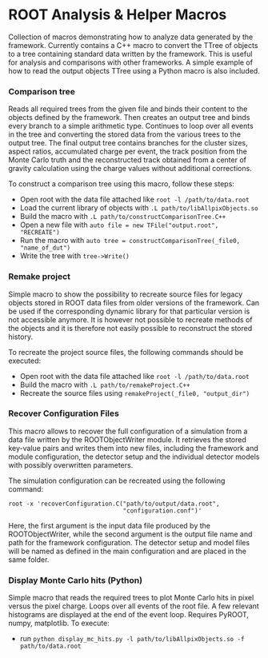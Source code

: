 # ROOT Analysis & Helper Macros

Collection of macros demonstrating how to analyze data generated by the framework. Currently contains a C++ macro to convert the TTree of objects to a tree containing standard data written by the framework. This is useful for analysis and comparisons with other frameworks.
A simple example of how to read the output objects TTree using a Python macro is also included.


### Comparison tree
Reads all required trees from the given file and binds their content to the objects defined by the framework. Then creates an output tree and binds every branch to a simple arithmetic type. Continues to loop over all events in the tree and converting the stored data from the various trees to the output tree. The final output tree contains branches for the cluster sizes, aspect ratios, accumulated charge per event, the track position from the Monte Carlo truth and the reconstructed track obtained from a center of gravity calculation using the charge values without additional corrections.

To construct a comparison tree using this macro, follow these steps:

* Open root with the data file attached like `root -l /path/to/data.root`
* Load the current library of objects with `.L path/to/libAllpixObjects.so`
* Build the macro with `.L path/to/constructComparisonTree.C++`
* Open a new file with `auto file = new TFile("output.root", "RECREATE")`
* Run the macro with `auto tree = constructComparisonTree(_file0, "name_of_dut")`
* Write the tree with `tree->Write()`

### Remake project
Simple macro to show the possibility to recreate source files for legacy objects stored in ROOT data files from older versions of the framework. Can be used if the corresponding dynamic library for that particular version is not accessible anymore. It is however not possible to recreate methods of the objects and it is therefore not easily possible to reconstruct the stored history.

To recreate the project source files, the following commands should be executed:

* Open root with the data file attached like `root -l /path/to/data.root`
* Build the macro with `.L path/to/remakeProject.C++`
* Recreate the source files using `remakeProject(_file0, "output_dir")`

### Recover Configuration Files
This macro allows to recover the full configuration of a simulation from a data file written by the ROOTObjectWriter module. It retrieves the stored key-value pairs and writes them into new files, including the framework and module configuration, the detector setup and the individual detector models with possibly overwritten parameters.

The simulation configuration can be recreated using the following command:

```
root -x 'recoverConfiguration.C("path/to/output/data.root",
                                "configuration.conf")'
```

Here, the first argument is the input data file produced by the ROOTObjectWriter, while the second argument is the output file name and path for the framework configuration. The detector setup and model files will be named as defined in the main configuration and are placed in the same folder.

### Display Monte Carlo hits (Python)
Simple macro that reads the required trees to plot Monte Carlo hits in pixel versus the pixel charge. Loops over all events of the root file.
A few relevant histograms are displayed at the end of the event loop.
Requires PyROOT, numpy, matplotlib. To execute:
* run `python display_mc_hits.py -l path/to/libAllpixObjects.so -f path/to/data.root`

